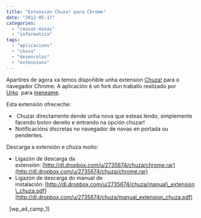 ```yaml
---
title: "Extensión Chuza! para Chrome"
date: "2012-05-17"
categories: 
  - "cousas-minas"
  - "informatica"
tags: 
  - "aplicacions"
  - "chuza"
  - "desenrolos"
  - "extensions"
---
```


Apartires de agora xa temos dispoñible unha extension [Chuza!](http://chuza.gl) para o navegador Chrome. A aplicación é un fork dun traballo realizado por [Urko](https://twitter.com/#!/urko)  para [meneame](http://www.meneame.net/).

Esta extensión ofreceche:

-  Chuzar directamente dende unha nova que esteas lendo, simplemente facendo boton dereito e entrando na opción chuzar!
- Notificacións discretas no navegador de novas en portada ou pendentes.

Descarga a extensión e chuza moito:

- Ligazón de descarga da extensión: [http://dl.dropbox.com/u/2735674/chuza/chrome.rar](http://dl.dropbox.com/u/2735674/chuza/chrome.rar)
- Ligazón de descarga do manual de instalación: [http://dl.dropbox.com/u/2735674/chuza/manual\_extension\_chuza.pdf](http://dl.dropbox.com/u/2735674/chuza/manual_extension_chuza.pdf)

  \[wp\_ad\_camp\_1\]
